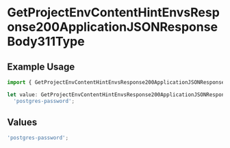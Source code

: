 # GetProjectEnvContentHintEnvsResponse200ApplicationJSONResponseBody311Type

## Example Usage

```typescript
import { GetProjectEnvContentHintEnvsResponse200ApplicationJSONResponseBody311Type } from '@vercel/client/models/operations';

let value: GetProjectEnvContentHintEnvsResponse200ApplicationJSONResponseBody311Type =
  'postgres-password';
```

## Values

```typescript
'postgres-password';
```
